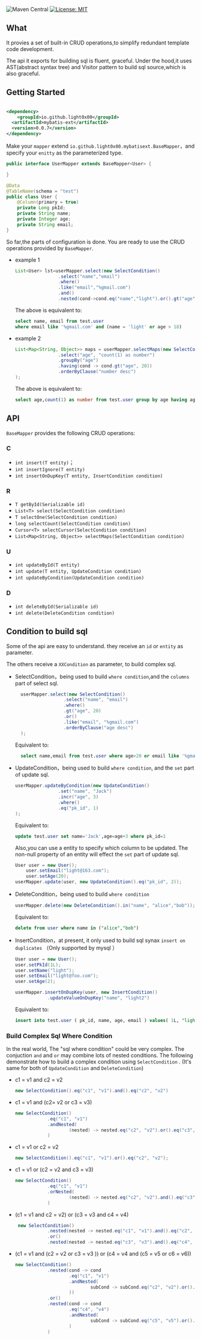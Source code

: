 ![Maven Central](https://maven-badges.herokuapp.com/maven-central/io.github.light0x00/mybatis-ext/badge.svg) [![License: MIT](https://img.shields.io/badge/License-MIT-yellow.svg)](https://opensource.org/licenses/MIT)

## What

It provies a set of built-in CRUD operations,to simplify redundant template code development.

The api it exports for building sql is fluent, graceful. Under the hood,it uses AST(abstract syntax tree) and Visitor
pattern to build sql source,which is also graceful.

## Getting Started

```xml

<dependency>
    <groupId>io.github.light0x00</groupId>
  <artifactId>mybatis-ext</artifactId>
  <version>0.0.7</version>
</dependency>
```

Make your `mapper` extend `io.github.light0x00.mybatisext.BaseMapper`，and specify your `enitty` as the parameterized
type.

```java
public interface UserMapper extends BaseMapper<User> {

}

@Data
@TableName(schema = "test")
public class User {
    @Column(primary = true)
    private Long pkId;
    private String name;
    private Integer age;
    private String email;
}
```

So far,the parts of configuration is done. You are ready to use the CRUD operations provided by `BaseMapper`.

- example 1

	```java
	List<User> lst=userMapper.select(new SelectCondition()
					.select("name","email")
					.where()
					.like("email","%gmail.com")
					.and()
					.nested(cond->cond.eq("name","light").or().gt("age","18")));
	```

	The above is equivalent to:

	```sql
	select name, email from test.user
	where email like '%gmail.com' and (name = 'light' or age > 18)
	```

- example 2

	```java
	List<Map<String, Object>> maps = userMapper.selectMaps(new SelectCondition()
					.select("age", "count(1) as number")
					.groupBy("age")
					.having(cond -> cond.gt("age", 20))
					.orderByClause("number desc")
	);
	```

	The above is equivalent to:

	```sql
	select age,count(1) as number from test.user group by age having age>20 order by number desc
	```


## API

`BaseMapper` provides the following CRUD operations:

### C

- `int insert(T entity)`；
- `int insertIgnore(T entity)`
- `int insertOnDupKey(T entity, InsertCondition condition)`

### R

- `T getById(Serializable id)`
- `List<T> select(SelectCondition condition)`
- `T selectOne(SelectCondition condition)`
- `long selectCount(SelectCondition condition)`
- `Cursor<T> selectCursor(SelectCondition condition)`
- `List<Map<String, Object>> selectMaps(SelectCondition condition)`

### U

- `int updateById(T entity)`
- `int update(T entity, UpdateCondition condition)`
- `int updateByCondition(UpdateCondition condition)`

### D

- `int deleteById(Serializable id)`
- `int delete(DeleteCondition condition)`

## Condition to build sql

Some of the api are easy to understand. they receive an `id` or `entity` as parameter.

The others receive a `XXCondition` as parameter, to build complex sql.

- SelectCondition，being used to build `where condition`,and the `columns` part of select sql.
  ```java
	userMapper.select(new SelectCondition()
					.select("name", "email")
					.where()
					.gt("age", 20)
					.or()
					.like("email", "%gmail.com")
					.orderByClause("age desc")
	);
  ```
  Equivalent to:
  ```sql
	select name,email from test.user where age>20 or email like '%gmail.com' order by age desc
  ```

- UpdateCondition，being used to build `where condition`, and the `set` part of update sql.
  ```java
  userMapper.updateByCondition(new UpdateCondition()
                  .set("name", "Jack")
                  .incr("age", 3)
                  .where()
                  .eq("pk_id", 1)
  );
  ```
  Equivalent to:

  ```sql
  update test.user set name='Jack',age=age+3 where pk_id=1
  ```

  Also,you can use a entity to specify which column to be updated. The non-null property of an entity will effect
  the `set` part of update sql.

  ```java
  User user = new User();
      user.setEmail("light@163.com");
      user.setAge(20);
  userMapper.update(user, new UpdateCondition().eq("pk_id", 2));
  ```

- DeleteCondition，being used to build `where condition`
  ```java
  userMapper.delete(new DeleteCondition().in("name", "alice","bob"));
  ```
  Equivalent to:
  ```sql
  delete from user where name in ("alice","bob")
  ```

- InsertCondition，at present, it only used to build sql synax `insert on duplicates` （Only supported by mysql ）
  ```java
  User user = new User();
  user.setPkId(1L);
  user.setName("light");
  user.setEmail("light@foo.com");
  user.setAge(2);

  userMapper.insertOnDupKey(user, new InsertCondition()
              .updateValueOnDupKey("name", "light2")
  ```

  Equivalent to:

  ```sql
  insert into test.user ( pk_id, name, age, email ) values( 1L, "light", 2, "light@foo.com" ) ON DUPLICATE KEY UPDATE name="light2"
  ```

### Build Complex Sql Where Condition

In the real world, The "sql where condition" could be very complex. The conjuction `and` and `or` may combine lots of
nested conditions. The following demonstrate how to build a complex condition using `SelectCondition` . (It's same for
both of `UpdateCondition` and `DeleteCondition`)

- c1 = v1 and c2 = v2
  ```java
  new SelectCondition().eq("c1", "v1").and().eq("c2", "v2")
  ```
- c1 = v1 and (c2= v2 or c3 = v3)
  ```java
  new SelectCondition()
              .eq("c1", "v1")
              .andNested(
                      (nested) -> nested.eq("c2", "v2").or().eq("c3", "v3")
              )
  ```
- c1 = v1 or c2 = v2
  ```java
  new SelectCondition().eq("c1", "v1").or().eq("c2", "v2");
  ```
- c1 = v1 or (c2 = v2 and c3 = v3)
  ```java
  new SelectCondition()
              .eq("c1", "v1")
              .orNested(
                      (nested) -> nested.eq("c2", "v2").and().eq("c3", "v3")
              )
  ```
- (c1 = v1 and c2 = v2) or (c3 = v3 and c4 = v4)
  ```java
   new SelectCondition()
              .nested(nested -> nested.eq("c1", "v1").and().eq("c2", "v2"))
              .or()
              .nested(nested -> nested.eq("c3", "v3").and().eq("c4", "v4"))
  ```
- (c1 = v1 and (c2 = v2 or c3 = v3 )) or (c4 = v4 and (c5 = v5 or c6 = v6))
  ```java
  new SelectCondition()
              .nested(cond -> cond
                      .eq("c1", "v1")
                      .andNested(
                              subCond -> subCond.eq("c2", "v2").or().eq("c3", "v3")
                      ))
              .or()
              .nested(cond -> cond
                      .eq("c4", "v4")
                      .andNested(
                              subCond -> subCond.eq("c5", "v5").or().eq("c6", "v6")
                      )
              )
  ```